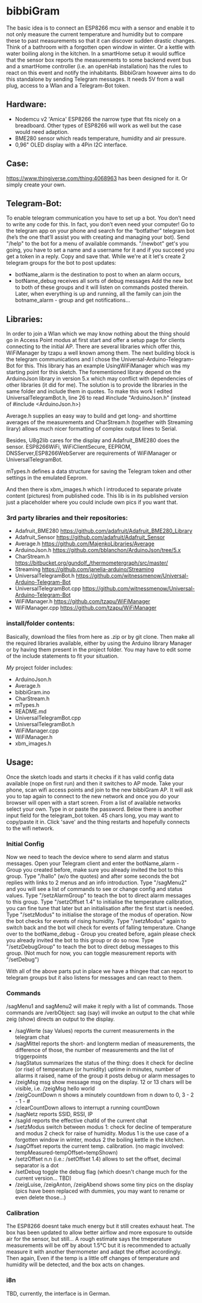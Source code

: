 # bibbiGram

The basic idea is to connect an ESP8266 mcu with a sensor and enable it to not only measure the current temperature and humidity but to compare these to past measurements so that it can discover sudden drastic changes. Think of a bathroom with a forgotten open window in winter. Or a kettle with water boiling along in the kitchen.
In a smartHome setup it would suffice that the sensor box reports the measurements to some backend event bus and a smartHome controller (i.e. an openHab installation) has the rules to react on this event and notify the inhabitants. BibbiGram however aims to do this standalone by sending Telegram messages.
It needs 5V from a wall plug, access to a Wlan and a Telegram-Bot token.

## Hardware:
- Nodemcu v2 'Amica' ESP8266 the narrow type that fits nicely on a breadboard. Other types of ESP8266 will work as well but the case would need adaption.
- BME280 sensor which reads temperature, humidity and air pressure.
- 0,96" OLED display with a 4Pin I2C interface.

## Case:
https://www.thingiverse.com/thing:4068963 has been designed for it. Or simply create your own.

## Telegram-Bot:
To enable telegram communication you have to set up a bot. You don’t need to write any code for this. In fact, you don’t even need your computer! Go to the telegram app on your phone and search for the “botfather” telegram bot (he’s the one that’ll assist you with creating and managing your bot). Send "/help" to the bot for a menu of available commands. "/newbot" get's you going, you have to set a name and a username for it and if you succeed you get a token in a reply. Copy and save that.
While we're at it let's create 2 telegram groups for the bot to post updates: 
- botName_alarm is the destination to post to when an alarm occurs,
- botName_debug receives all sorts of debug messages
Add the new bot to both of these groups and it will listen on commands posted therein.
Later, when everything is up and running, all the family can join the botname_alarm - group and get notifications...

## Libraries:
In order to join a Wlan which we may know nothing about the thing should go in Access Point modus at first start and offer a setup page for clients connecting to the initial AP. There are several libraries which offer this, WiFiManager by tzapu a well known among them. The next building block is the telegram communications and I chose the Universal-Arduino-Telegram-Bot for this. This library has an example UsingWiFiManager which was my starting point for this sketch.
The forementioned library depend on the ArduinoJson library in version 5.x which may conflict with dependencies of other libraries (it did for me). The solution is to provide the libraries in the same folder and include them in quotes. To make this work I edited UniversalTelegramBot.h, line 26 to read #include "ArduinoJson.h" (instead of #include <ArduinoJson.h>)

Average.h supplies an easy way to build and get long- and shorttime averages of the measurements and CharStream.h (together with Streaming lirary) allows much nicer formatting of complex output lines to Serial.

Besides, U8g2lib cares for the display and Adafruit_BME280 does the sensor. 
ESP8266WiFi, WiFiClientSecure, EEPROM, DNSServer,ESP8266WebServer are requirements of WiFiManager or UniversalTelegramBot.

mTypes.h defines a data structure for saving the Telegram token and other settings in the emulated Eeprom.

And then there is xbm_images.h which I introduced to separate private content (pictures) from published code. This lib is in its published version just a placeholder where you could include own pics if you want that.

### 3rd party libraries and their repositories:
- Adafruit_BME280 https://github.com/adafruit/Adafruit_BME280_Library
- Adafruit_Sensor https://github.com/adafruit/Adafruit_Sensor
- Average.h       https://github.com/MajenkoLibraries/Average
- ArduinoJson.h 	https://github.com/bblanchon/ArduinoJson/tree/5.x
- CharStream.h    https://bitbucket.org/gundolf_/thermometergraph/src/master/
- Streaming       https://github.com/janelia-arduino/Streaming
- UniversalTelegramBot.h   https://github.com/witnessmenow/Universal-Arduino-Telegram-Bot
- UniversalTelegramBot.cpp https://github.com/witnessmenow/Universal-Arduino-Telegram-Bot
- WiFiManager.h   https://github.com/tzapu/WiFiManager
- WiFiManager.cpp https://github.com/tzapu/WiFiManager

### install/folder contents:
Basically, download the files from here as .zip or by git clone. Then make all the required libraries available, either by using the Arduino library Manager or by having them present in the project folder. You may have to edit some of the include statements to fit your situation.

_My_ project folder includes:
- ArduinoJson.h
- Average.h      
- bibbiGram.ino
- CharStream.h 
- mTypes.h
- README.md        
- UniversalTelegramBot.cpp 
- UniversalTelegramBot.h         
- WiFiManager.cpp    
- WiFiManager.h    
- xbm_images.h  

## Usage:
Once the sketch loads and starts it checks if it has valid config data available (nope on first run) and then it switches to AP mode. Take your phone, scan wifi access points and join to the new bibbiGram AP. It will ask you to tap again to connect to the new network and once you do your browser will open with a start screen. 
From a list of available networks select your own. Type in or paste the password.
Below there is another input field for the telegram_bot token. 45 chars long, you may want to copy/paste it in.
Click 'save' and the thing restarts and hopefully connects to the wifi network. 

### Initial Config
Now we need to teach the device where to send alarm and status messages. 
Open your Telegram client and enter the botName_alarm - Group you created before, make sure you already invited the bot to this group. 
Type "/hallo" (w/o the quotes) and after some seconds the bot replies with links to 2 menus and an info introduction.
Type "/sagMenu2" and you will see a list of commands to see or change config and status values.
Type "/setzAlarmGroup" to teach the bot to direct alarm messages to this group.
Type "/setzOffset 1.4" to initialise the temperature calibration, you can fine tune that later but an initialisation after the first start is needed.
Type "/setzModus" to initialise the storage of the modus of operation. Now the bot checks for events of rising humidity. 
Type "/setzModus" again to switch back and the bot will check for events of falling temperature. 
Change over to the botName_debug - Group you created before, again please check you already invited the bot to this group or do so now.
Type "/setzDebugGroup" to teach the bot to direct debug messages to this group. (Not much for now, you can toggle measurement reports with "/setDebug")

With all of the above parts put in place we have a thingee that can report to telegram groups but it also listens for messages and can react to them.

### Commands
/sagMenu1 and sagMenu2 will make it reply with a list of commands.
Those commands are /verbObject:
sag (say) will invoke an output to the chat while zeig (show) directs an output to the display.
- /sagWerte (say Values)  reports the current measurements in the telegram chat
- /sagMittel reports the short- and longterm median of measurements, the difference of those, the number of measurements and the list of triggerpoints
- /sagStatus summarizes the status of the thing: does it check for decline (or rise) of temperature (or humidity)
uptime in minutes, number of allarms it raised, name of the group it posts debug or alarm messages to
- /zeigMsg msg show message msg on the display. 12 or 13 chars will be visible, i.e. /zeigMsg hello world
- /zeigCountDown n shows a minutely countdown from n down to 0, 3 - 2 - 1 - #
- /clearCountDown allows to interrupt a running countDown
- /sagNetz reports SSID, RSSI, IP 
- /sagId reports the effective chatId of the current chat
- /setzModus switch between modus 1: check for decline of temperature and modus 2  check for raise of humidity. Modus 1 is the use case of a forgotten window in winter, modus 2 the boiling kettle in the kitchen.
- /sagOffset reports the current temp. calibration. (no magic involved: tempMeasured-tempOffset=tempShown)
- /setzOffset n.n (i.e.: /setOffset 1.4) allows to set the offset, decimal separator is a dot
- /setDebug toggle the debug flag (which doesn't change much for the current version... TBD)
- /zeigLuise, /zeigAnton, /zeigAbend shows some tiny pics on the display (pics have been replaced with dummies, you may want to rename or even delete those...)

### Calibration
The ESP8266 doesnt take much energy but it still creates exhaust heat. The box has been updated to allow better airflow and more exposure to outside air for the sensor, but still... 
A rough estimate says the tmeperature measurements will be off by about 1.5°C but it is recommended to actually measure it with another thermometer and adapt the offset accordingly. Then again, Even if the temp is a little off changes of temperature and humidity will be detected, and the box acts on changes.

### i8n
TBD, currently, the interface is in German. 
